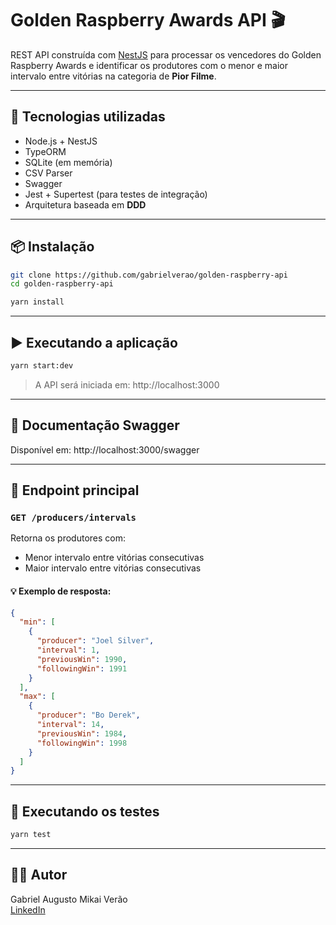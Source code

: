 # Golden Raspberry Awards API 🎬

REST API construída com [NestJS](https://nestjs.com/) para processar os vencedores do Golden Raspberry Awards e identificar os produtores com o menor e maior intervalo entre vitórias na categoria de **Pior Filme**.

---

## 🚀 Tecnologias utilizadas

- Node.js + NestJS
- TypeORM
- SQLite (em memória)
- CSV Parser
- Swagger
- Jest + Supertest (para testes de integração)
- Arquitetura baseada em **DDD**
---

## 📦 Instalação

```bash
git clone https://github.com/gabrielverao/golden-raspberry-api
cd golden-raspberry-api

yarn install
```

---

## ▶️ Executando a aplicação

```bash
yarn start:dev
```

> A API será iniciada em: http://localhost:3000

---

## 📄 Documentação Swagger

Disponível em:
http://localhost:3000/swagger

---

## 📂 Endpoint principal

### `GET /producers/intervals`

Retorna os produtores com:

- Menor intervalo entre vitórias consecutivas
- Maior intervalo entre vitórias consecutivas

#### 💡 Exemplo de resposta:
```json
{
  "min": [
    {
      "producer": "Joel Silver",
      "interval": 1,
      "previousWin": 1990,
      "followingWin": 1991
    }
  ],
  "max": [
    {
      "producer": "Bo Derek",
      "interval": 14,
      "previousWin": 1984,
      "followingWin": 1998
    }
  ]
}
```

---

## 🧪 Executando os testes

```bash
yarn test
```

---


## 👨‍💻 Autor

Gabriel Augusto Mikai Verão  
[LinkedIn](https://www.linkedin.com/in/gabrielverao)